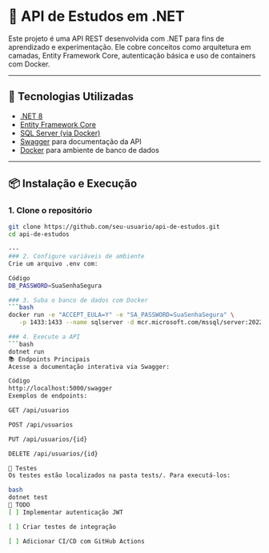 # 📘 API de Estudos em .NET

Este projeto é uma API REST desenvolvida com .NET para fins de aprendizado e experimentação. Ele cobre conceitos como arquitetura em camadas, Entity Framework Core, autenticação básica e uso de containers com Docker.

---

## 🚀 Tecnologias Utilizadas

- [.NET 8](https://dotnet.microsoft.com/)
- [Entity Framework Core](https://learn.microsoft.com/en-us/ef/core/)
- [SQL Server (via Docker)](https://hub.docker.com/_/microsoft-mssql-server)
- [Swagger](https://swagger.io/) para documentação da API
- [Docker](https://www.docker.com/) para ambiente de banco de dados

---

## 📦 Instalação e Execução

### 1. Clone o repositório
```bash
git clone https://github.com/seu-usuario/api-de-estudos.git
cd api-de-estudos

---
### 2. Configure variáveis de ambiente
Crie um arquivo .env com:

Código
DB_PASSWORD=SuaSenhaSegura

### 3. Suba o banco de dados com Docker
```bash
docker run -e "ACCEPT_EULA=Y" -e "SA_PASSWORD=SuaSenhaSegura" \
   -p 1433:1433 --name sqlserver -d mcr.microsoft.com/mssql/server:2022-latest

### 4. Execute a API
```bash
dotnet run
📚 Endpoints Principais
Acesse a documentação interativa via Swagger:

Código
http://localhost:5000/swagger
Exemplos de endpoints:

GET /api/usuarios

POST /api/usuarios

PUT /api/usuarios/{id}

DELETE /api/usuarios/{id}

🧪 Testes
Os testes estão localizados na pasta tests/. Para executá-los:

bash
dotnet test
📌 TODO
[ ] Implementar autenticação JWT

[ ] Criar testes de integração

[ ] Adicionar CI/CD com GitHub Actions